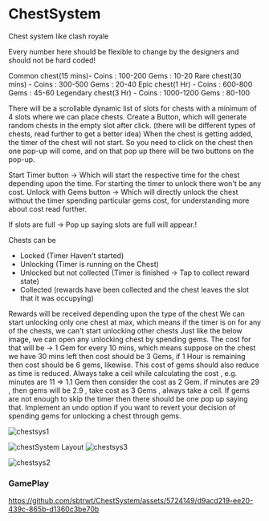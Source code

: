 # ChestSystem
Chest system like clash royale

Every number here should be flexible to change by the designers and should not be hard coded!

Common chest(15 mins)- 
    Coins : 100-200
		Gems : 10-20
Rare chest(30 mins) - 
    Coins : 300-500
		Gems : 20-40
Epic chest(1 Hr) - 
    Coins : 600-800
		Gems : 45-60
Legendary chest(3 Hr) - 
    Coins : 1000-1200
    Gems : 80-100
			
There will be a scrollable dynamic list of slots for chests with a minimum of 4 slots where we can place chests.
Create a Button, which will generate random chests in the empty slot after click. (there will be different types of chests, read further to get a better idea)
When the chest is getting added, the timer of the chest will not start. So you need to click on the chest then one pop-up will come, and on that pop up there will be two buttons on the pop-up.

Start Timer button → Which will start the respective time for the chest depending upon the time. For starting the timer to unlock there won't be any cost.
Unlock with Gems button → Which will directly unlock the chest without the timer spending particular gems cost, for understanding more about cost read further.

If slots are full → Pop up saying slots are full will appear.!
	
Chests can be

- Locked (Timer Haven't started)
- Unlocking (Timer is running on the Chest)
- Unlocked but not collected (Timer is finished → Tap to collect reward state)
- Collected (rewards have been collected and the chest leaves the slot that it was occupying)

Rewards will be received depending upon the type of the chest
    We can start unlocking only one chest at max, which means if the timer is on for any of the chests, we can't start unlocking other chests
    Just like the below image, we can open any unlocking chest by spending gems. The cost for that will be → 1 Gem for every 10 mins, which means suppose on the chest we have 30 mins left then cost should be 3 Gems, if 1 Hour is remaining then cost should be 6 gems, likewise. This cost of gems should also reduce as time is reduced.
    Always take a ceil while calculating the cost , e.g. minutes are 11 ⇒ 1.1 Gem then consider the cost as 2 Gem. if minutes are 29 , then gems will be 2.9 , take cost as 3 Gems , always take a ceil.
    If gems are not enough to skip the timer then there should be one pop up saying that.
    Implement an undo option if you want to revert your decision of spending gems for unlocking a chest through gems.
    
![chestsys1](https://github.com/sbtrwt/ChestSystem/assets/5724149/6bd1111b-7f0e-49d3-8e66-d43082ce310f)


![chestSystem Layout](https://github.com/sbtrwt/ChestSystem/assets/5724149/d2c190d9-f2aa-46a7-abd3-58cd9a18f8b4)
![chestsys3](https://github.com/sbtrwt/ChestSystem/assets/5724149/2f4ea5a5-0176-4b58-9062-ff51635150f7)

![chestsys2](https://github.com/sbtrwt/ChestSystem/assets/5724149/aa752b9f-2003-4c18-8f62-e487b2e83a03)

### GamePlay

https://github.com/sbtrwt/ChestSystem/assets/5724149/d9acd219-ee20-439c-865b-d1360c3be70b


